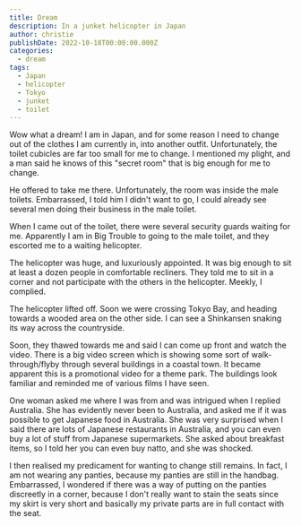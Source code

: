 ```yaml
---
title: Dream
description: In a junket helicopter in Japan
author: christie
publishDate: 2022-10-18T00:00:00.000Z
categories:
  - dream
tags:
  - Japan
  - helicopter
  - Tokyo
  - junket
  - toilet
---
```


Wow what a dream! I am in Japan, and for some reason I need to change out of the clothes I am currently in, into another outfit. Unfortunately, the toilet cubicles are far too small for me to change. I mentioned my plight, and a man said he knows of this "secret room" that is big enough for me to change.

He offered to take me there. Unfortunately, the room was inside the male toilets. Embarrassed, I told him I didn't want to go, I could already see several men doing their business in the male toilet.

When I came out of the toilet, there were several security guards waiting for me. Apparently I am in Big Trouble to going to the male toilet, and they escorted me to a waiting helicopter.

The helicopter was huge, and luxuriously appointed. It was big enough to sit at least a dozen people in comfortable recliners. They told me to sit in a corner and not participate with the others in the helicopter. Meekly, I complied.

The helicopter lifted off. Soon we were crossing Tokyo Bay, and heading towards a wooded area on the other side. I can see a Shinkansen snaking its way across the countryside.

Soon, they thawed towards me and said I can come up front and watch the video. There is a big video screen which is showing some sort of walk-through/flyby through several buildings in a coastal town. It became apparent this is a promotional video for a theme park. The buildings look familiar and reminded me of various films I have seen.

One woman asked me where I was from and was intrigued when I replied Australia. She has evidently never been to Australia, and asked me if it was possible to get Japanese food in Australia. She was very surprised when I said there are lots of Japanese restaurants in Australia, and you can even buy a lot of stuff from Japanese supermarkets. She asked about breakfast items, so I told her you can even buy natto, and she was shocked.

I then realised my predicament for wanting to change still remains. In fact, I am not wearing any panties, because my panties are still in the handbag. Embarrassed, I wondered if there was a way of putting on the panties discreetly in a corner, because I don't really want to stain the seats since my skirt is very short and basically my private parts are in full contact with the seat.
